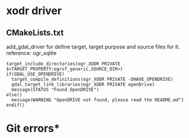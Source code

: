 # xodr driver 
## CMakeLists.txt 
add_gdal_driver for define target, target purpose and source files for it. 
reference: ogr_sqlite


```
target_include_directories(ogr_XODR PRIVATE $<TARGET_PROPERTY:ogrsf_generic,SOURCE_DIR>)
if(GDAL_USE_OPENDRIVE)
  target_compile_definitions(ogr_XODR PRIVATE -DHAVE_OPENDRIVE)
  gdal_target_link_libraries(ogr_XODR PRIVATE openDrive)
  message(STATUS "Found OpenDRIVE")
else()
  message(WARNING "OpenDRIVE not found, please read the README.md")
endif()

```
# Git errors*